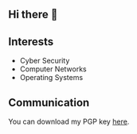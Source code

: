 ## Hi there 👋

## Interests
* Cyber Security
* Computer Networks
* Operating Systems

## Communication
You can download my PGP key [here](https://mail-api.proton.me/pks/lookup?op=get&search=kristjan@ragnarsson.im).
<!--
**Kristjan-O-Ragnarsson/Kristjan-O-Ragnarsson** is a ✨ _special_ ✨ repository because its `README.md` (this file) appears on your GitHub profile.

Here are some ideas to get you started:

- 🔭 I’m currently working on ...
- 🌱 I’m currently learning ...
- 👯 I’m looking to collaborate on ...
- 🤔 I’m looking for help with ...
- 💬 Ask me about ...
- 📫 How to reach me: ...
- 😄 Pronouns: ...
- ⚡ Fun fact: ...
-->

